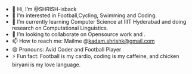 - 👋 Hi, I’m @SHRISH-isback
- 👀 I’m interested in Football,Cycling, Swimming and Coding.
- 🌱 I’m currently learning Computer Science at IIIT Hyderabad and doing research on Computational Linguistics.
- 💞️ I’m looking to collaborate on Opensource work and .
- 📫 How to reach me: Mailme @kadam.shrishk@gmail.com
- 😄 Pronouns: Avid Coder and Football Player
- ⚡ Fun fact: Football is my cardio, coding is my caffeine, and chicken biryani is my love language.

<!---
SHRISH-isback/SHRISH-isback is a ✨ special ✨ repository because its `README.md` (this file) appears on your GitHub profile.
You can click the Preview link to take a look at your changes.
--->
